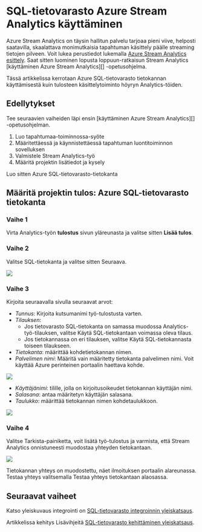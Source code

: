 <properties
   pageTitle="Azure Stream Analytics käyttäminen SQL-tietovarasto | Microsoft Azure"
   description="Azure Stream Analytics käyttäminen Azure SQL-tietovarasto, ratkaisujen kehittämiseen liittyviä vinkkejä."
   services="sql-data-warehouse"
   documentationCenter="NA"
   authors="kevinvngo"
   manager="barbkess"
   editor=""/>

<tags
   ms.service="sql-data-warehouse"
   ms.devlang="NA"
   ms.topic="article"
   ms.tgt_pltfrm="NA"
   ms.workload="data-services"
   ms.date="08/16/2016"
   ms.author="kevin;barbkess;sonyama"/>

# <a name="use-azure-stream-analytics-with-sql-data-warehouse"></a>SQL-tietovarasto Azure Stream Analytics käyttäminen

Azure Stream Analytics on täysin hallitun palvelu tarjoaa pieni viive, helposti saatavilla, skaalattava monimutkaisia tapahtuman käsittely päälle streaming tietojen pilveen. Voit lukea perustiedot lukemalla [Azure Stream Analytics esittely][]. Saat sitten luominen lopusta loppuun-ratkaisun Stream Analytics [käyttäminen Azure Stream Analytics][] -opetusohjelma.

Tässä artikkelissa kerrotaan Azure SQL-tietovarasto tietokannan käyttämisestä kuin tulosteen käsittelytoiminto höyryn Analytics-töiden.

## <a name="prerequisites"></a>Edellytykset

Tee seuraavien vaiheiden läpi ensin [käyttäminen Azure Stream Analytics][] -opetusohjelman.  

1. Luo tapahtumaa-toiminnossa-syöte
2. Määritettäessä ja käynnistettäessä tapahtuman luontitoiminnon sovelluksen
3. Valmistele Stream Analytics-työ
4. Määritä projektin lisätiedot ja kysely

Luo sitten Azure SQL-tietovarasto-tietokanta

## <a name="specify-job-output-azure-sql-data-warehouse-database"></a>Määritä projektin tulos: Azure SQL-tietovarasto tietokanta

### <a name="step-1"></a>Vaihe 1

Virta Analytics-työn **tulostus** sivun yläreunasta ja valitse sitten **Lisää tulos**.

### <a name="step-2"></a>Vaihe 2

Valitse SQL-tietokanta ja valitse sitten Seuraava.

![][add-output]

### <a name="step-3"></a>Vaihe 3
Kirjoita seuraavalla sivulla seuraavat arvot:

- *Tunnus*: Kirjoita kutsumanimi työ-tulostusta varten.
- *Tilauksen*:
    - Jos tietovarasto SQL-tietokanta on samassa muodossa Analytics-työ-tilauksen, valitse Käytä SQL-tietokantaan voimassa oleva tilaus.
    - Jos tietokannassa on eri tilauksen, valitse Käytä SQL-tietokannasta toiseen tilaukseen.
- *Tietokanta*: määrittää kohdetietokannan nimen.
- *Palvelimen nimi*: Määritä vain määritetty tietokanta palvelimen nimi. Voit käyttää Azure perinteinen portaalin haettava kohde.

![][server-name]

- *Käyttäjänimi*: tilille, jolla on kirjoitusoikeudet tietokannan käyttäjän nimi.
- *Salasana*: antaa määritetyn käyttäjän salasana.
- *Taulukko*: määrittää tietokannan nimen kohdetaulukkoon.

![][add-database]

### <a name="step-4"></a>Vaihe 4

Valitse Tarkista-painiketta, voit lisätä työ-tulostus ja varmista, että Stream Analytics onnistuneesti muodostaa yhteyden tietokantaan.

![][test-connection]

Tietokannan yhteys on muodostettu, näet ilmoituksen portaalin alareunassa. Testaa yhteys valitsemalla Testaa yhteys tietokantaan alaosassa.

## <a name="next-steps"></a>Seuraavat vaiheet

Katso yleiskuvaus integrointi on [SQL-tietovarasto integroinnin yleiskatsaus][].

Artikkelissa kehitys Lisävihjeitä [SQL-tietovarasto kehittäminen yleiskatsaus][].

<!--Image references-->

[add-output]: ./media/sql-data-warehouse-integrate-azure-stream-analytics/add-output.png
[server-name]: ./media/sql-data-warehouse-integrate-azure-stream-analytics/dw-server-name.png
[add-database]: ./media/sql-data-warehouse-integrate-azure-stream-analytics/add-database.png
[test-connection]: ./media/sql-data-warehouse-integrate-azure-stream-analytics/test-connection.png

<!--Article references-->

[Azure Stream Analytics esittely]: ../stream-analytics/stream-analytics-introduction.md
[Azure Stream Analytics käytön aloittaminen]: ../stream-analytics/stream-analytics-get-started.md
[SQL-tietovarasto kehittäminen yleiskatsaus]:  ./sql-data-warehouse-overview-develop.md
[SQL-tietovarasto integroinnin yleiskatsaus]:  ./sql-data-warehouse-overview-integrate.md

<!--MSDN references-->

<!--Other Web references-->
[Azure Stream Analytics documentation]: http://azure.microsoft.com/documentation/services/stream-analytics/
